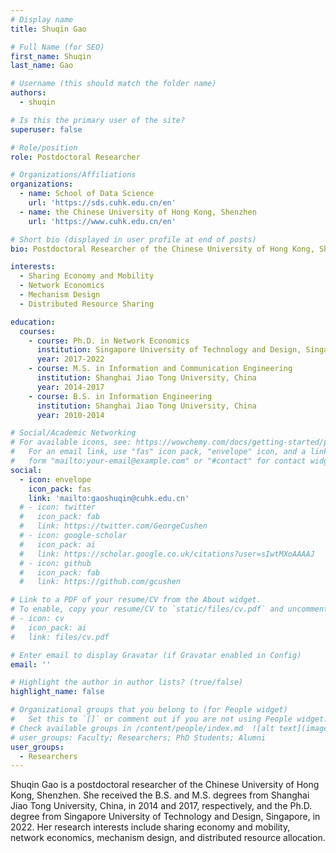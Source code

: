 ```yaml
---
# Display name
title: Shuqin Gao

# Full Name (for SEO)
first_name: Shuqin
last_name: Gao

# Username (this should match the folder name)
authors:
  - shuqin

# Is this the primary user of the site?
superuser: false

# Role/position
role: Postdoctoral Researcher

# Organizations/Affiliations
organizations:
  - name: School of Data Science
    url: 'https://sds.cuhk.edu.cn/en'
  - name: the Chinese University of Hong Kong, Shenzhen
    url: 'https://www.cuhk.edu.cn/en'

# Short bio (displayed in user profile at end of posts)
bio: Postdoctoral Researcher of the Chinese University of Hong Kong, Shenzhen.

interests:
  - Sharing Economy and Mobility
  - Network Economics 
  - Mechanism Design
  - Distributed Resource Sharing

education:
  courses:
    - course: Ph.D. in Network Economics
      institution: Singapore University of Technology and Design, Singapore
      year: 2017-2022
    - course: M.S. in Information and Communication Engineering
      institution: Shanghai Jiao Tong University, China
      year: 2014-2017
    - course: B.S. in Information Engineering
      institution: Shanghai Jiao Tong University, China
      year: 2010-2014

# Social/Academic Networking
# For available icons, see: https://wowchemy.com/docs/getting-started/page-builder/#icons
#   For an email link, use "fas" icon pack, "envelope" icon, and a link in the
#   form "mailto:your-email@example.com" or "#contact" for contact widget.
social:
  - icon: envelope
    icon_pack: fas
    link: 'mailto:gaoshuqin@cuhk.edu.cn'
  # - icon: twitter
  #   icon_pack: fab
  #   link: https://twitter.com/GeorgeCushen
  # - icon: google-scholar
  #   icon_pack: ai
  #   link: https://scholar.google.co.uk/citations?user=sIwtMXoAAAAJ
  # - icon: github
  #   icon_pack: fab
  #   link: https://github.com/gcushen

# Link to a PDF of your resume/CV from the About widget.
# To enable, copy your resume/CV to `static/files/cv.pdf` and uncomment the lines below.
# - icon: cv
#   icon_pack: ai
#   link: files/cv.pdf

# Enter email to display Gravatar (if Gravatar enabled in Config)
email: ''

# Highlight the author in author lists? (true/false)
highlight_name: false

# Organizational groups that you belong to (for People widget)
#   Set this to `[]` or comment out if you are not using People widget.
# Check available groups in /content/people/index.md  ![alt text](image.png)
# user_groups: Faculty; Researchers; PhD Students; Alumni
user_groups:
  - Researchers
---
```

Shuqin Gao is a postdoctoral researcher of the Chinese University of Hong Kong, Shenzhen. She received the B.S. and M.S. degrees from Shanghai Jiao Tong University, China, in 2014 and 2017, respectively, and the Ph.D. degree from Singapore University of Technology and Design, Singapore, in 2022. Her research interests include sharing economy and mobility, network economics, mechanism design, and distributed resource allocation.